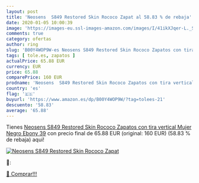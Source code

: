 ```yaml
---
layout: post
title: 'Neosens  S849 Restored Skin Rococo Zapat al 58.83 % de rebaja'
date: 2020-01-05 10:00:39
image: 'https://images-eu.ssl-images-amazon.com/images/I/41ikXJqer-L._SL200_.jpg'
comments: true
category: ofertas
author: ring
slug: 'B00Y4WOP9W-es Neosens S849 Restored Skin Rococo Zapatos con tira...'
tags: [ tole.es, zapatos ]
actualPrice: 65.88 EUR
currency: EUR
price: 65.88
comparePrice: 160 EUR
prodname: 'Neosens  S849 Restored Skin Rococo Zapatos con tira vertical Mujer  Negro  Ebony   39'
country: 'es'
flag: '🇪🇸'
buyurl: 'https://www.amazon.es/dp/B00Y4WOP9W/?tag=tolees-21'
descuento: '58.83'
average: '65.88'
---
```


Tienes [Neosens  S849 Restored Skin Rococo Zapatos con tira vertical Mujer  Negro  Ebony   39](https://www.amazon.es/dp/B00Y4WOP9W/?tag=tolees-21) con precio final de  65.88 EUR (original: 160 EUR) (58.83 %  de rebaja) aqui!

[![Neosens  S849 Restored Skin Rococo Zapat](https://images-eu.ssl-images-amazon.com/images/I/41ikXJqer-L._SL200_.jpg)](https://www.amazon.es/dp/B00Y4WOP9W/?tag=tolees-21)

🔎:


[🛒 Comprar!!!](https://www.amazon.es/dp/B00Y4WOP9W/?tag=tolees-21)
